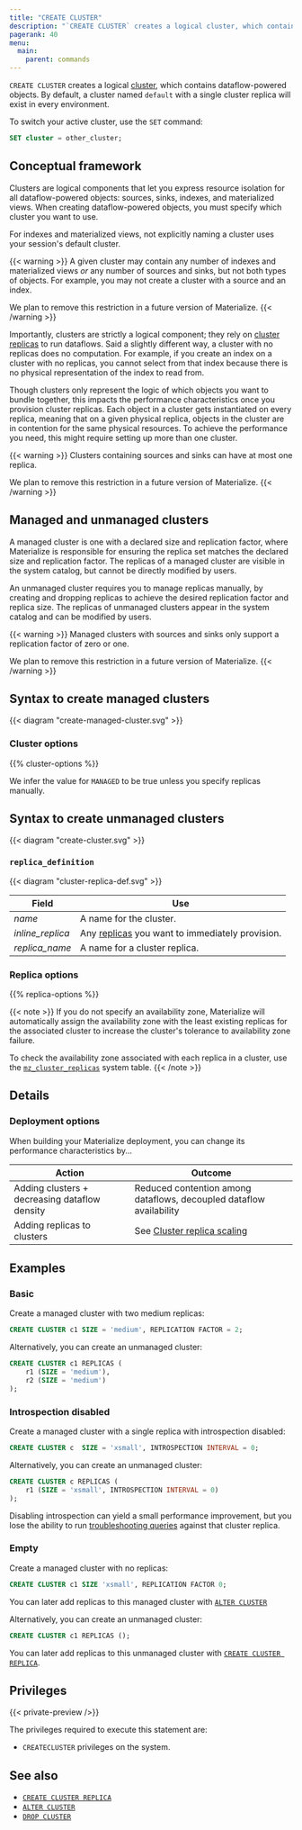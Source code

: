 ```yaml
---
title: "CREATE CLUSTER"
description: "`CREATE CLUSTER` creates a logical cluster, which contains indexes."
pagerank: 40
menu:
  main:
    parent: commands
---
```


`CREATE CLUSTER` creates a logical [cluster](/get-started/key-concepts#clusters),
which contains dataflow-powered objects. By default, a cluster named `default`
with a single cluster replica will exist in every environment.

To switch your active cluster, use the `SET` command:

```sql
SET cluster = other_cluster;
```

## Conceptual framework

Clusters are logical components that let you express resource isolation for all
dataflow-powered objects: sources, sinks, indexes, and materialized views. When
creating dataflow-powered objects, you must specify which cluster you want to
use.

For indexes and materialized views, not explicitly naming a cluster uses your
session's default cluster.

{{< warning >}}
A given cluster may contain any number of indexes and materialized views *or*
any number of sources and sinks, but not both types of objects. For example,
you may not create a cluster with a source and an index.

We plan to remove this restriction in a future version of Materialize.
{{< /warning >}}

Importantly, clusters are strictly a logical component; they rely on [cluster
replicas](/get-started/key-concepts#cluster-replicas) to run dataflows. Said a
slightly different way, a cluster with no replicas does no computation. For
example, if you create an index on a cluster with no replicas, you cannot select
from that index because there is no physical representation of the index to read
from.

Though clusters only represent the logic of which objects you want to bundle
together, this impacts the performance characteristics once you provision
cluster replicas. Each object in a cluster gets instantiated on every replica,
meaning that on a given physical replica, objects in the cluster are in
contention for the same physical resources. To achieve the performance you need,
this might require setting up more than one cluster.

{{< warning >}}
Clusters containing sources and sinks can have at most one replica.

We plan to remove this restriction in a future version of Materialize.
{{< /warning >}}

## Managed and unmanaged clusters

A managed cluster is one with a declared size and replication factor, where
Materialize is responsible for ensuring the replica set matches the declared
size and replication factor. The replicas of a managed cluster are visible in
the system catalog, but cannot be directly modified by users.

An unmanaged cluster requires you to manage replicas manually, by creating and
dropping replicas to achieve the desired replication factor and replica size.
The replicas of unmanaged clusters appear in the system catalog and can be
modified by users.


{{< warning >}}
Managed clusters with sources and sinks only support a replication factor of zero or one.

We plan to remove this restriction in a future version of Materialize.
{{< /warning >}}

## Syntax to create managed clusters


{{< diagram "create-managed-cluster.svg" >}}

### Cluster options

{{% cluster-options %}}

We infer the value for `MANAGED` to be true unless you specify replicas manually.

## Syntax to create unmanaged clusters

{{< diagram "create-cluster.svg" >}}

### `replica_definition`

{{< diagram "cluster-replica-def.svg" >}}

Field | Use
------|-----
_name_ | A name for the cluster.
_inline_replica_ | Any [replicas](#replica_definition) you want to immediately provision.
_replica_name_ | A name for a cluster replica.

### Replica options

{{% replica-options %}}

{{< note >}}
If you do not specify an availability zone, Materialize will automatically
assign the availability zone with the least existing replicas for the
associated cluster to increase the cluster's tolerance to availability zone
failure.

To check the availability zone associated with each replica in a cluster, use
the [`mz_cluster_replicas`](/sql/system-catalog/mz_catalog/#mz_cluster_replicas)
system table.
{{< /note >}}

## Details

### Deployment options

When building your Materialize deployment, you can change its performance characteristics by...

Action | Outcome
-------|---------
Adding clusters + decreasing dataflow density | Reduced contention among dataflows, decoupled dataflow availability
Adding replicas to clusters | See [Cluster replica scaling](/sql/create-cluster#deployment-options)

## Examples

### Basic

Create a managed cluster with two medium replicas:

```sql
CREATE CLUSTER c1 SIZE = 'medium', REPLICATION FACTOR = 2;
```

Alternatively, you can create an unmanaged cluster:

```sql
CREATE CLUSTER c1 REPLICAS (
    r1 (SIZE = 'medium'),
    r2 (SIZE = 'medium')
);
```

### Introspection disabled

Create a managed cluster with a single replica with introspection disabled:

```sql
CREATE CLUSTER c  SIZE = 'xsmall', INTROSPECTION INTERVAL = 0;
```

Alternatively, you can create an unmanaged cluster:

```sql
CREATE CLUSTER c REPLICAS (
    r1 (SIZE = 'xsmall', INTROSPECTION INTERVAL = 0)
);
```

Disabling introspection can yield a small performance improvement, but you lose
the ability to run [troubleshooting queries](/ops/troubleshooting/) against
that cluster replica.

### Empty

Create a managed cluster with no replicas:

```sql
CREATE CLUSTER c1 SIZE 'xsmall', REPLICATION FACTOR 0;
```

You can later add replicas to this managed cluster with [`ALTER CLUSTER`](/sql/alter-cluster/.
)

Alternatively, you can create an unmanaged cluster:

```sql
CREATE CLUSTER c1 REPLICAS ();
```

You can later add replicas to this unmanaged cluster with [`CREATE CLUSTER
REPLICA`](../create-cluster-replica).

## Privileges

{{< private-preview />}}

The privileges required to execute this statement are:

- `CREATECLUSTER` privileges on the system.

## See also

- [`CREATE CLUSTER REPLICA`](/sql/create-cluster-replica)
- [`ALTER CLUSTER`](/sql/alter-cluster/)
- [`DROP CLUSTER`](/sql/drop-cluster/)

[AWS availability zone IDs]: https://docs.aws.amazon.com/ram/latest/userguide/working-with-az-ids.html
